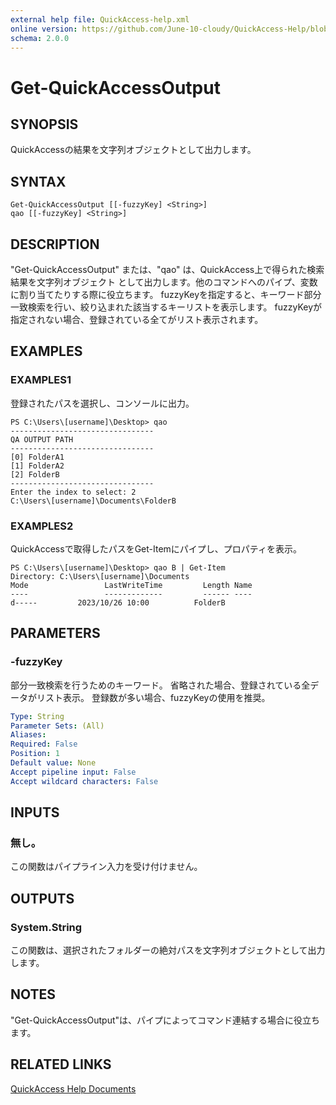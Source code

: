 ```yaml
---
external help file: QuickAccess-help.xml
online version: https://github.com/June-10-cloudy/QuickAccess-Help/blob/main/en-US/QuickAccess-help.xml
schema: 2.0.0
---
```

# Get-QuickAccessOutput
## SYNOPSIS
QuickAccessの結果を文字列オブジェクトとして出力します。
## SYNTAX
```
Get-QuickAccessOutput [[-fuzzyKey] <String>]
qao [[-fuzzyKey] <String>]
```
## DESCRIPTION
"Get-QuickAccessOutput" または、"qao" は、QuickAccess上で得られた検索結果を文字列オブジェクト
として出力します。他のコマンドへのパイプ、変数に割り当てたりする際に役立ちます。
fuzzyKeyを指定すると、キーワード部分一致検索を行い、絞り込まれた該当するキーリストを表示します。
fuzzyKeyが指定されない場合、登録されている全てがリスト表示されます。
## EXAMPLES
### EXAMPLES1
登録されたパスを選択し、コンソールに出力。
```
PS C:\Users\[username]\Desktop> qao
--------------------------------
QA OUTPUT PATH
--------------------------------
[0] FolderA1
[1] FolderA2
[2] FolderB
--------------------------------
Enter the index to select: 2
C:\Users\[username]\Documents\FolderB
```
### EXAMPLES2
QuickAccessで取得したパスをGet-Itemにパイプし、プロパティを表示。
```
PS C:\Users\[username]\Desktop> qao B | Get-Item
Directory: C:\Users\[username]\Documents
Mode                 LastWriteTime         Length Name
----                 -------------         ------ ----
d-----         2023/10/26 10:00          FolderB
```
## PARAMETERS
### -fuzzyKey
部分一致検索を行うためのキーワード。
省略された場合、登録されている全データがリスト表示。
登録数が多い場合、fuzzyKeyの使用を推奨。
```yaml
Type: String
Parameter Sets: (All)
Aliases:
Required: False
Position: 1
Default value: None
Accept pipeline input: False
Accept wildcard characters: False
```
## INPUTS
### 無し。
この関数はパイプライン入力を受け付けません。
## OUTPUTS
### System.String
この関数は、選択されたフォルダーの絶対パスを文字列オブジェクトとして出力します。
## NOTES
"Get-QuickAccessOutput"は、パイプによってコマンド連結する場合に役立ちます。
## RELATED LINKS
[QuickAccess Help Documents](https://github.com/June-10-cloudy/QuickAccess-Help)